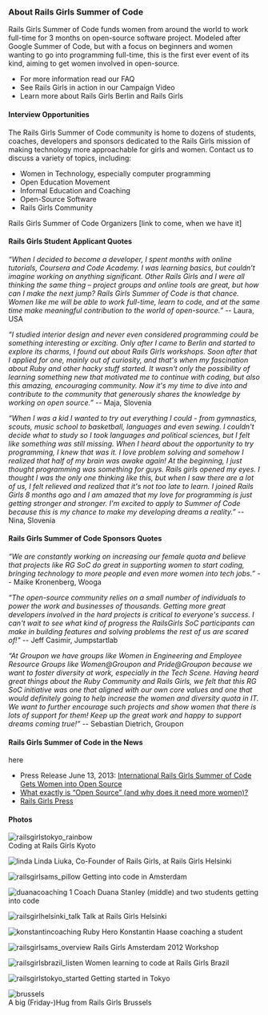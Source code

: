 ### About Rails Girls Summer of Code

Rails Girls Summer of Code funds women from around the world to work full-time for 3 months on open-source software project. Modeled after Google Summer of Code, but with a focus on beginners and women wanting to go into programming full-time, this is the first ever event of its kind, aiming to get women involved in open-source.

* For more information read our FAQ
* See Rails Girls in action in our Campaign Video
* Learn more about Rails Girls Berlin and Rails Girls 

#### Interview Opportunities

The Rails Girls Summer of Code community is home to dozens of students, coaches, developers and sponsors dedicated to the Rails Girls mission of making technology more approachable for girls and women. Contact us to discuss a variety of topics, including: 

* Women in Technology, especially computer programming 
* Open Education Movement
* Informal Education and Coaching
* Open-Source Software
* Rails Girls Community 

Rails Girls Summer of Code Organizers [link to come, when we have it]

#### Rails Girls Student Applicant Quotes

*“When I decided to become a developer, I spent months with online tutorials, Coursera and Code Academy. I was learning basics, but couldn’t imagine working on anything significant. Other Rails Girls and I were all thinking the same thing – project groups and online tools are great, but how can I make the next jump? Rails Girls Summer of Code is that chance. Women like me will be able to work full-time, learn to code, and at the same time make meaningful contribution to the world of open-source.”* -- Laura, USA

*“I studied interior design and never even considered programming could be something interesting or exciting. Only after I came to Berlin and started to explore its charms, I found out about Rails Girls workshops. Soon after that I applied for one, mainly out of curiosity, and that's when my fascination about Ruby and other hacky stuff started. It wasn't only the possibility of learning something new that motivated me to continue with coding, but also this amazing, encouraging community. Now it's my time to dive into and contribute to the community that generously shares the knowledge by working on open source.”* -- Maja, Slovenia


*“When I was a kid I wanted to try out everything I could - from gymnastics, scouts, music school to basketball, languages and even sewing. I couldn't decide what to study so I took languages and political sciences, but I felt like something was still missing. When I heard about the opportunity to try programming, I knew that was it. I love problem solving and somehow I realized that half of my brain was awake again! At the beginning, I just thought programming was something for guys. Rails girls opened my eyes. I thought I was the only one thinking like this, but when I saw there are a lot of us, I felt relieved and realized that it's not too late to learn. I joined Rails Girls 8 months ago and I am amazed that my love for programming is just getting stronger and stronger. I'm excited to apply to Summer of Code because this is my chance to make my developing dreams a reality.”* -- Nina, Slovenia

#### Rails Girls Summer of Code Sponsors Quotes

*“We are constantly working on increasing our female quota and believe that projects like RG SoC do great in supporting women to start coding, bringing technology to more people and even more women into tech jobs.”* -- Maike Kronenberg, Wooga

*“The open-source community relies on a small number of individuals to power the work and businesses of thousands. Getting more great developers involved in the hard projects is critical to everyone's success. I can't wait to see what kind of progress the RailsGirls SoC participants can make in building features and solving problems the rest of us are scared of!"* -- Jeff Casimir, Jumpstartlab

*“At Groupon we have groups like Women in Engineering and Employee Resource Groups like Women@Groupon and Pride@Groupon because we want to foster diversity at work, especially in the Tech Scene. Having heard great things about the Ruby Community and Rails Girls, we felt that this RG SoC initiative was one that aligned with our own core values and one that would definitely going to help increase the women and diversity quota in IT. We want to further encourage such projects and show women that there is lots of support for them! Keep up the great work and happy to support dreams coming true!”* -- Sebastian Dietrich, Groupon

#### Rails Girls Summer of Code in the News

<embed Vimeo campaign video> here 

* Press Release June 13, 2013: [International Rails Girls Summer of Code Gets Women into Open Source](url-to-pressrelease) 
* [What exactly is “Open Source” (and why does it need more women)?]()
* [Rails Girls Press](url)

#### Photos

![railsgirlstokyo_rainbow](https://f.cloud.github.com/assets/1711357/653139/5e1f3188-d4ce-11e2-9f96-9518ebb7f721.jpg)
<br>Coding at Rails Girls Kyoto 

![linda](https://f.cloud.github.com/assets/1711357/653102/70f37298-d4cd-11e2-9a44-ab9683bf9521.jpg)
Linda Liuka, Co-Founder of Rails Girls, at Rails Girls Helsinki 

![railsgirlsams_pillow](https://f.cloud.github.com/assets/1711357/653145/5e3a00e4-d4ce-11e2-9fc0-e780adadf2bd.jpg)
Getting into code in Amsterdam

![duanacoaching 1](https://f.cloud.github.com/assets/1711357/653137/5e1c48b0-d4ce-11e2-8d9d-5fdb851edb95.jpg)
Coach Duana Stanley (middle) and two students getting into code 

![railsgirlhelsinki_talk](https://f.cloud.github.com/assets/1711357/653141/5e28ecdc-d4ce-11e2-80ee-e11f6eab2cf9.jpg)
Talk at Rails Girls Helsinki

![konstantincoaching](https://f.cloud.github.com/assets/1711357/653138/5e1db182-d4ce-11e2-9f85-e6da4257bc05.jpg)
Ruby Hero Konstantin Haase coaching a student 


![railsgirlsams_overview](https://f.cloud.github.com/assets/1711357/653140/5e2bc876-d4ce-11e2-9446-2b4a12f30070.jpg)
Rails Girls Amsterdam 2012 Workshop 


![railsgirlsbrazil_listen](https://f.cloud.github.com/assets/1711357/653142/5e2ebb44-d4ce-11e2-949c-98c25a445bad.jpg)
Women learning to code at Rails Girls Brazil

![railsgirlstokyo_started](https://f.cloud.github.com/assets/1711357/653143/5e386874-d4ce-11e2-8bfe-685cd553d133.jpg)
Getting started in Tokyo 

![brussels](https://f.cloud.github.com/assets/1711357/653144/5e3a31ae-d4ce-11e2-99d0-f5e12c886196.jpg)
<br>A big (Friday-)Hug from Rails Girls Brussels 


